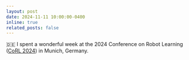 ```yaml
---
layout: post
date: 2024-11-11 10:00:00-0400
inline: true
related_posts: false
---
```


🇩🇪 I spent a wonderful week at the 2024 Conference on Robot Learning ([CoRL 2024](https://www.corl.org/)) in Munich, Germany. 